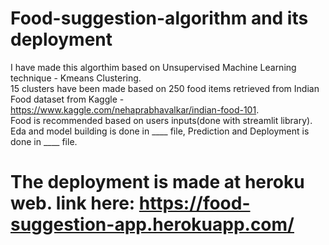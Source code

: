 # Food-suggestion-algorithm and its deployment <br />
I have made this algorthim based on Unsupervised Machine Learning technique - Kmeans Clustering. <br />
15 clusters have been made based on 250 food items retrieved from Indian Food dataset from Kaggle - https://www.kaggle.com/nehaprabhavalkar/indian-food-101. <br />
Food is recommended based on users inputs(done with streamlit library). <br />
Eda and model building is done in ____ file, Prediction and Deployment is done in ____ file. <br />

# The deployment is made at heroku web. link here: https://food-suggestion-app.herokuapp.com/
